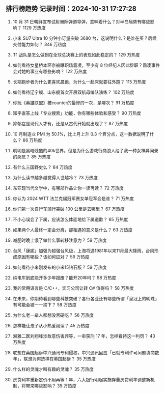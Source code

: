 
## 排行榜趋势 记录时间：2024-10-31 17:27:28
  
  1. 10 月 31 日朝鲜宣布试射洲际弹道导弹，意味着什么？对半岛局势有哪些影响？ 1129 万热度
    
  2. 小米 SU7 Ultra 10 分钟小订量突破 3680 台，这说明什么？是谁在买？后续交付能力如何？ 346 万热度
    
  3. T1 战队是怎么做到在全球总决赛上的表现如此稳定的？ 129 万热度
    
  4. 如何看待女星桥本环奈被曝职场霸凌，至少有 8 位经纪人因此辞职？霸凌事件会对她的事业有哪些影响？ 122 万热度
    
  5. 长期跑步者为什么更喜欢晨跑，为什么一起床就要往外跑？ 115 万热度
    
  6. 如何看待辽宁舰、山东舰首次开展双航母编队演练？ 102 万热度
    
  7. 你玩《英雄联盟》被counter的最惨的一次，是哪次？ 91 万热度
    
  8. 知乎直答上线「专业搜索」功能，你有哪些体验和感受？ 90 万热度
    
  9. 抑郁症是现代人才有，还是从古代开始就出现了？ 87 万热度
    
  10. 10 月制造业 PMI 为 50.1%，比上月上升 0.3 个百分点，这一数据说明了什么？ 86 万热度
    
  11. 明明是黑暗残酷的40k世界，但是为什么游戏行商浪人给了我一种女神异闻录的感觉？ 85 万热度
    
  12. 有什么三国野史么？ 84 万热度
    
  13. 为什么读书越多越觉得人世越冷？ 73 万热度
    
  14. 东亚现当代文学中，有哪部作品让你一读再读？ 72 万热度
    
  15. 你认为 2024 WTT 法兰克福冠军赛女单冠军会是谁？ 71 万热度
    
  16. 你们第一次自行车骑行突破 100 公里是去哪里？ 67 万热度
    
  17. 不小心误会了下属，应该怎么体面地给下属道歉？ 65 万热度
    
  18. 如果两个人最终一定会分离，那相遇的意义是什么？ 63 万热度
    
  19. 减肥时晚上饿了做什么事转移注意力？ 59 万热度
    
  20. 台风「康妮」加强为超强台风级，上海将遇1981年以来11月最大降雨，台风形成原因有哪些？该如何应对？ 59 万热度
    
  21. 如何看待小米刚发布的小米15钻石版？ 59 万热度
    
  22. 纯电车到底能开多少年报废？能开20年吗？ 58 万热度
    
  23. 我的常用语言是 C/C++，实习公司让转 C# 值得吗？ 58 万热度
    
  24. 在未来，你期待看到哪些科技突破？各行各业还有哪些所谓「皇冠上的明珠」有可能会被一一摘下？ 58 万热度
    
  25. 为什么老一辈人都想没苦硬吃？ 56 万热度
    
  26. 怎样能让孩子从小热爱阅读？ 45 万热度
    
  27. 湘雅二医刘翔峰涉故意伤害罪等，一审获刑 17 年，怎样看待这一判罚？ 43 万热度
    
  28. 联想在英国起诉中兴通讯专利侵权，中兴通讯回应「已就专利许可问题协商数年」，联想为何选择在英国起诉？ 35 万热度
    
  29. 什么样的灵魂才叫有趣的灵魂？ 35 万热度
    
  30. 房贷利率重新定价不用再等 1 年，六大银行明起实施存量房贷利率调整新机制，将带来哪些影响？ 35 万热度
    